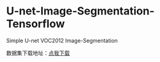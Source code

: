 # U-net-Image-Segmentation-Tensorflow
Simple U-net VOC2012 Image-Segmentation

数据集下载地址：<a href="http://host.robots.ox.ac.uk/pascal/VOC/voc2012/VOCtrainval_11-May-2012.tar">点我下载</a>
